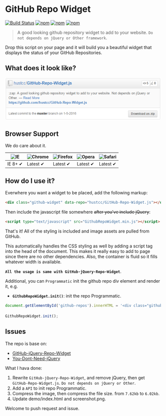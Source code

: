 # GitHub Repo Widget

[![Build Status](https://travis-ci.org/hustcc/GitHub-Repo-Widget.js.svg?branch=master)](https://travis-ci.org/hustcc/GitHub-Repo-Widget.js) [![npm](https://img.shields.io/npm/v/github-repo-widget.js.svg?style=flat-square)](https://www.npmjs.com/package/github-repo-widget.js) [![npm](https://img.shields.io/npm/dt/github-repo-widget.js.svg?style=flat-square)](https://www.npmjs.com/package/github-repo-widget.js) [![npm](https://img.shields.io/npm/l/github-repo-widget.js.svg?style=flat-square)](https://www.npmjs.com/package/github-repo-widget.js)

> A good looking github repository widget to add to your website. `Do not depends on jQuery or Other framework`.

Drop this script on your page and it will build you a beautiful widget that displays the status of your GitHub Repositories.


## What does it look like?

![Widget Image](demo/screenshot.png)


## Browser Support

We do care about it.

![IE](https://cloud.githubusercontent.com/assets/398893/3528325/20373e76-078e-11e4-8e3a-1cb86cf506f0.png) | ![Chrome](https://cloud.githubusercontent.com/assets/398893/3528328/23bc7bc4-078e-11e4-8752-ba2809bf5cce.png) | ![Firefox](https://cloud.githubusercontent.com/assets/398893/3528329/26283ab0-078e-11e4-84d4-db2cf1009953.png) | ![Opera](https://cloud.githubusercontent.com/assets/398893/3528330/27ec9fa8-078e-11e4-95cb-709fd11dac16.png) | ![Safari](https://cloud.githubusercontent.com/assets/398893/3528331/29df8618-078e-11e4-8e3e-ed8ac738693f.png)
--- | --- | --- | --- | --- |
IE 8+ ✔ | Latest ✔ | Latest ✔ | Latest ✔ | Latest ✔ |


## How do I use it?

Everwhere you want a widget to be placed, add the following markup:

```html
<div class="github-widget" data-repo="hustcc/GitHub-Repo-Widget.js"></div>
```

Then include the javascript file somewhere ~~after you've include jQuery~~:

```html
<script type="text/javascript" src="GithubRepoWidget.min.js"></script>
```

That's it! All of the styling is included and image assets are pulled from GitHub. 

This automatically handles the CSS styling as well by adding a script tag into the head of the document. This makes it really easy to add to page since there are no other dependencies. Also, the container is fluid so it fills whatever width is available.

**`All the usage is same with GitHub-jQuery-Repo-Widget`**.

Additional, you can `Programmatic` init the github repo div element and render it, e.g.

 - **`GithubRepoWidget.init()`**: init the repo Programmatic.

```javascript
document.getElementById('github-repos').innerHTML = '<div class="github-widget" data-repo="hustcc/GitHub-Repo-Widget.js"></div>';

GithubRepoWidget.init();
```


## Issues

The repo is base on:

 - [GitHub-jQuery-Repo-Widget](https://github.com/JoelSutherland/GitHub-jQuery-Repo-Widget)
 - [You-Dont-Need-jQuery](https://github.com/oneuijs/You-Dont-Need-jQuery)

What I hava done:

1. Rewrite `GitHub-jQuery-Repo-Widget`, and remove jQuery, then get `GitHub-Repo-Widget.js`. `Do not depends on jQuery or Other`.
2. Add a `API` to init repo Programmatic.
2. Compress the image, then compress the file size. from `7.62kb` to `6.02kb`.
3. Update demo/index.html and screenshot.png.

Welcome to push request and issue.